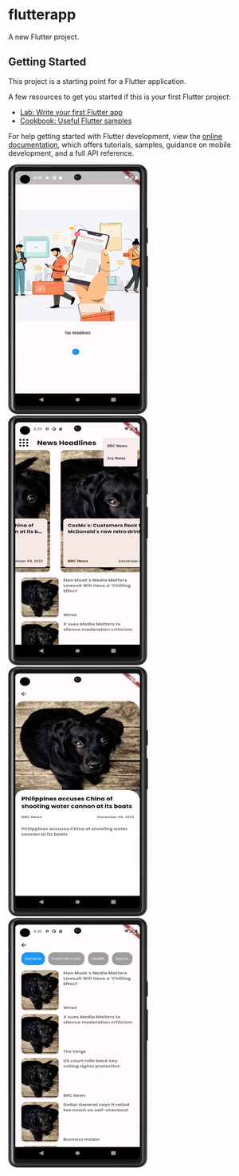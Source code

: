 # flutterapp

A new Flutter project.

## Getting Started

This project is a starting point for a Flutter application.

A few resources to get you started if this is your first Flutter project:

- [Lab: Write your first Flutter app](https://docs.flutter.dev/get-started/codelab)
- [Cookbook: Useful Flutter samples](https://docs.flutter.dev/cookbook)

For help getting started with Flutter development, view the
[online documentation](https://docs.flutter.dev/), which offers tutorials,
samples, guidance on mobile development, and a full API reference.

<img src="splash.png" width="280" height="500"> <img src="homepage.png" width="280" height="500">
<img src="detailpage.png" width="280" height="500"> <img src="listpage.png" width="280" height="500">
